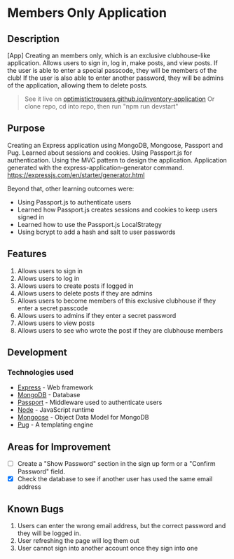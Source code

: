 # Members Only Application

## Description

[App] Creating an members only, which is an exclusive clubhouse-like application. Allows users to sign in, log in, make posts, and view posts. If the user is able to enter a special passcode, they will be members of the club! If the user is also able to enter another password, they will be admins of the application, allowing them to delete posts.

> See it live on [optimistictrousers.github.io/inventory-application](https://optimistictrousers.github.io/inventory-application/)
> Or clone repo, cd into repo, then run "npm run devstart"

## Purpose

Creating an Express application using MongoDB, Mongoose, Passport and Pug. Learned about sessions and cookies. Using Passport.js for authentication. Using the MVC pattern to design the application. Application generated with the express-application-generator command. https://expressjs.com/en/starter/generator.html

Beyond that, other learning outcomes were:

- Using Passport.js to authenticate users
- Learned how Passport.js creates sessions and cookies to keep users signed in
- Learned how to use the Passport.js LocalStrategy
- Using bcrypt to add a hash and salt to user passwords

## Features

1. Allows users to sign in
2. Allows users to log in
3. Allows users to create posts if logged in
4. Allows users to delete posts if they are admins
5. Allows users to become members of this exclusive clubhouse if they enter a secret passcode
6. Allows users to admins if they enter a secret password
7. Allows users to view posts
8. Allows users to see who wrote the post if they are clubhouse members

## Development

### Technologies used

- [Express](https://expressjs.com/) - Web framework
- [MongoDB](https://www.mongodb.com/) - Database
- [Passport](https://www.passportjs.org/) - Middleware used to authenticate users
- [Node](https://nodejs.org/en/) - JavaScript runtime
- [Mongoose](https://mongoosejs.com/docs/) - Object Data Model for MongoDB
- [Pug](https://pugjs.org/api/getting-started.html) - A templating engine

## Areas for Improvement

* [ ] Create a "Show Password" section in the sign up form or a "Confirm Password" field.
* [x] Check the database to see if another user has used the same email address

## Known Bugs

1. Users can enter the wrong email address, but the correct password and they will be logged in.
2. User refreshing the page will log them out
3. User cannot sign into another account once they sign into one
